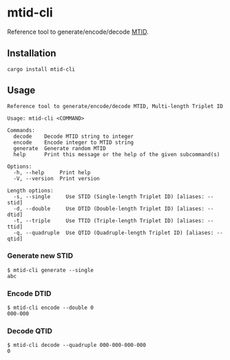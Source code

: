 # mtid-cli
Reference tool to generate/encode/decode [MTID](https://github.com/fluo10/mtid).

## Installation

```
cargo install mtid-cli
```

## Usage

```
Reference tool to generate/encode/decode MTID, Multi-length Triplet ID

Usage: mtid-cli <COMMAND>

Commands:
  decode    Decode MTID string to integer
  encode    Encode integer to MTID string
  generate  Generate random MTID
  help      Print this message or the help of the given subcommand(s)

Options:
  -h, --help     Print help
  -V, --version  Print version
```

```
Length options:
  -s, --single     Use STID (Single-length Triplet ID) [aliases: --stid]
  -d, --double     Use DTID (Double-length Triplet ID) [aliases: --dtid]
  -t, --triple     Use TTID (Triple-length Triplet ID) [aliases: --ttid]
  -q, --quadruple  Use QTID (Quadruple-length Triplet ID) [aliases: --qtid]
```

### Generate new STID

```
$ mtid-cli generate --single
abc
```

### Encode DTID

```
$ mtid-cli encode --double 0
000-000
```

### Decode QTID

```
$ mtid-cli decode --quadruple 000-000-000-000
0
```


